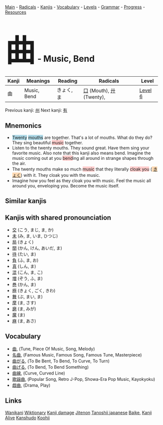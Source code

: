 <style> bigfont {font-size: 100px}</style>
[Main](../README.md) -
[Radicals](../radicals.md) -
[Kanjis](../kanjis.md) -
[Vocabulary](../vocabulary.md) -
[Levels](../levels.md) -
[Grammar](../grammar.md) - 
[Progress](../progress.md) -
[Resources](../resources.md)
# <bigfont> 曲</bigfont> - Music, Bend 

| Kanji | Meanings | Reading | Radicals | Level |
| --- | --- | --- | --- | --- |
| 曲 | Music, Bend | きょく, ま | [口](../radicals/口.md) (Mouth), [廾](../radicals/廾.md) (Twenty),  | [Level 6](../levels/wk_level6.md) |

Previous kanji: [州](州.md) Next kanji: [有](有.md) 

## Mnemonics
 * <span style="background-color:#ADD8E6"> Twenty</span> <span style="background-color:#ADD8E6"> mouths</span> are together. That's a lot of mouths. What do they do? They sing beautiful <span style="background-color:#ffcccb"> music</span> together.
* Listen to the twenty mouths. They sound great. Have them sing your favorite music. Also note that this kanji also means bend. Imagine the music coming out at you <span style="background-color:#ffcccb"> bend</span>ing all around in strange shapes through the air.
* The twenty mouths make so much <span style="background-color:#ffcccb"> music</span> that they literally <span style="background-color:#ffcccb"> cloak you</span> (<span style="background-color:#fed8b1"> [きょく](https://jisho.org/search/きょく)</span>) with it. They cloak you with the music.
* Imagine how you feel as they cloak you with music. Feel the music all around you, enveloping you. Become the music itself.


## Similar kanjis
 


## Kanjis with shared pronounciation
 * [交](交.md) (こう, まじ, ま, か)
* [未](未.md) (み, ま, いま, ひつじ)
* [局](局.md) (きょく)
* [間](間.md) (かん, けん, あいだ, ま)
* [待](待.md) (たい, ま)
* [負](負.md) (ふ, ま, お)
* [真](真.md) (しん, ま)
* [混](混.md) (こん, ま, こ)
* [増](増.md) (ぞう, ふ, ま)
* [巻](巻.md) (かん, ま)
* [極](極.md) (きょく, ごく, きわ)
* [舞](舞.md) (ぶ, まい, ま)
* [摩](摩.md) (ま, さす)
* [磨](磨.md) (ま, みが)
* [魔](魔.md) (ま)
* [麻](麻.md) (ま, あさ)



## Vocabulary
 * [曲](../vocabulary/曲.md), (Tune, Piece Of Music, Song, Melody)
* [名曲](../vocabulary/曲.md), (Famous Music, Famous Song, Famous Tune, Masterpiece)
* [曲がる](../vocabulary/曲.md), (To Be Bent, To Bend, To Curve, To Turn)
* [曲げる](../vocabulary/曲.md), (To Bend, To Bend Something)
* [曲線](../vocabulary/曲.md), (Curve, Curved Line)
* [歌謡曲](../vocabulary/曲.md), (Popular Song, Retro J-Pop, Showa-Era Pop Music, Kayokyoku)
* [戯曲](../vocabulary/曲.md), (Drama, Play)




## Links 


[Wanikani](https://www.wanikani.com/kanji/曲)
[Wiktionary](https://en.wiktionary.org/wiki/曲)
[Kanji damage](http://www.kanjidamage.com/kanji/search?utf8=✓&q=曲)
[Jitenon](https://jitenon.com/kanji/曲)
[Tanoshii japanese](https://www.tanoshiijapanese.com/dictionary/kanji.cfm?k=曲)
[Baike](https://baike.baidu.com/item/曲),
[Kanji Alive](https://app.kanjialive.com/曲)
[Kanshudo](https://www.kanshudo.com/searchmn?q=曲)
[Koohii](https://kanji.koohii.com/study/kanji/曲)
